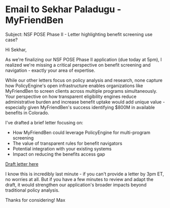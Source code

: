 # Email to Sekhar Paladugu - MyFriendBen

Subject: NSF POSE Phase II - Letter highlighting benefit screening use case?

Hi Sekhar,

As we're finalizing our NSF POSE Phase II application (due today at 5pm), I realized we're missing a critical perspective on benefit screening and navigation - exactly your area of expertise.

While our other letters focus on policy analysis and research, none capture how PolicyEngine's open infrastructure enables organizations like MyFriendBen to screen clients across multiple programs simultaneously. Your perspective on how transparent eligibility engines reduce administrative burden and increase benefit uptake would add unique value - especially given MyFriendBen's success identifying $800M in available benefits in Colorado.

I've drafted a brief letter focusing on:
- How MyFriendBen could leverage PolicyEngine for multi-program screening
- The value of transparent rules for benefit navigators
- Potential integration with your existing systems
- Impact on reducing the benefits access gap

[Draft letter here](link)

I know this is incredibly last minute - if you can't provide a letter by 3pm ET, no worries at all. But if you have a few minutes to review and adapt the draft, it would strengthen our application's broader impacts beyond traditional policy analysis.

Thanks for considering!
Max